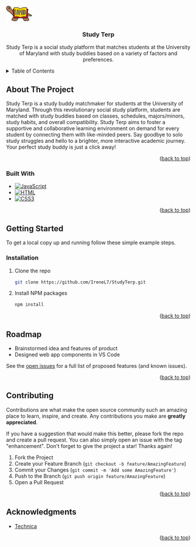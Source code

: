 <a name="readme-top"></a>

<!-- PROJECT LOGO -->
![Study Terp](terp.png)
<br />
<div align="center">
  <a href="https://github.com/IreneL7/StudyTerp"></a>

<h3 align="center">Study Terp</h3>

  <p align="center">
    Study Terp is a social study platform that matches students at the University of Maryland with study buddies based on a variety of factors and preferences. 
    <br />
  </p>
</div>

<!-- TABLE OF CONTENTS -->
<details>
  <summary>Table of Contents</summary>
  <ol>
    <li>
      <a href="#about-the-project">About The Project</a>
      <ul>
        <li><a href="#built-with">Built With</a></li>
      </ul>
    </li>
    <li>
      <a href="#getting-started">Getting Started</a>
      <ul>
        <li><a href="#installation">Installation</a></li>
      </ul>
    </li>
    <li><a href="#roadmap">Roadmap</a></li>
    <li><a href="#contributing">Contributing</a></li>
    <li><a href="#acknowledgments">Acknowledgments</a></li>
  </ol>
</details>

<!-- ABOUT THE PROJECT -->
## About The Project

Study Terp is a study buddy matchmaker for students at the University of Maryland. Through this revolutionary social 
study platform, students are matched with study buddies based on classes, schedules, majors/minors, study habits,
and overall compatibility. Study Terp aims to foster a supportive and collaborative learning environment on demand 
for every student by connecting them with like-minded peers. Say goodbye to solo study struggles and hello to a brighter,
more interactive academic journey. Your perfect study buddy is just a click away!

<p align="right">(<a href="#readme-top">back to top</a>)</p>

### Built With

* [![JavaScript][JS.js]][JS-url]
* [![HTML][HTML.com]][HTML-url]
* [![CSS3][CSS.com]][CSS-url]

<p align="right">(<a href="#readme-top">back to top</a>)</p>

<!-- GETTING STARTED -->
## Getting Started

To get a local copy up and running follow these simple example steps.

### Installation

1. Clone the repo
   ```sh
   git clone https://github.com/IreneL7/StudyTerp.git
   ```
3. Install NPM packages
   ```sh
   npm install
   ```

<p align="right">(<a href="#readme-top">back to top</a>)</p>

<!-- ROADMAP -->
## Roadmap

- Brainstormed idea and features of product
- Designed web app components in VS Code

See the [open issues](https://github.com/IreneL7/StudyTerp/issues) for a full list of proposed features (and known issues).

<p align="right">(<a href="#readme-top">back to top</a>)</p>

<!-- CONTRIBUTING -->
## Contributing

Contributions are what make the open source community such an amazing place to learn, inspire, and create. Any contributions you make are **greatly appreciated**.

If you have a suggestion that would make this better, please fork the repo and create a pull request. You can also simply open an issue with the tag "enhancement".
Don't forget to give the project a star! Thanks again!

1. Fork the Project
2. Create your Feature Branch (`git checkout -b feature/AmazingFeature`)
3. Commit your Changes (`git commit -m 'Add some AmazingFeature'`)
4. Push to the Branch (`git push origin feature/AmazingFeature`)
5. Open a Pull Request

<p align="right">(<a href="#readme-top">back to top</a>)</p>

<!-- ACKNOWLEDGMENTS -->
## Acknowledgments

* [Technica](https://gotechnica.org/)

<p align="right">(<a href="#readme-top">back to top</a>)</p>

<!-- MARKDOWN LINKS & IMAGES -->
[JS.js]: https://img.shields.io/badge/javascript-%23323330.svg?style=for-the-badge&logo=javascript&logoColor=%23F7DF1E
[JS-url]: https://JavaScript.com/
[HTML.com]: https://img.shields.io/badge/html5-%23E34F26.svg?style=for-the-badge&logo=html5&logoColor=white
[HTML-url]: https://html.com/
[CSS.com]: https://img.shields.io/badge/css3-%231572B6.svg?style=for-the-badge&logo=css3&logoColor=white 
[CSS-url]: https://www.w3.org/Style/CSS/Overview.en.html#
